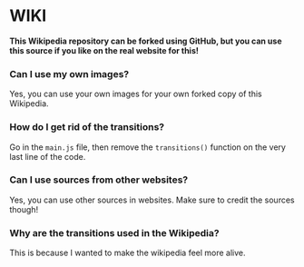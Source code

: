 # WIKI

**This Wikipedia repository can be forked using GitHub, but you can use this source if you like on the real website for this!**

### Can I use my own images?
Yes, you can use your own images for your own forked copy of this Wikipedia.

### How do I get rid of the transitions?
Go in the `main.js` file, then remove the `transitions()` function on the very last line of the code.

### Can I use sources from other websites?
Yes, you can use other sources in websites. Make sure to credit the sources though!

### Why are the transitions used in the Wikipedia?
This is because I wanted to make the wikipedia feel more alive.
